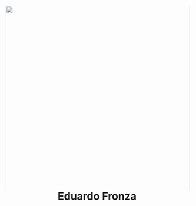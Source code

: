 <img align="right" height="500px" style={border-radius:50%;} src="https://avatars.githubusercontent.com/u/84184154?s=400&u=ef4722332261d78dd4a6290d88ea2249663b6142&v=4"/>
<h1 align="center">Eduardo Fronza</h1>
